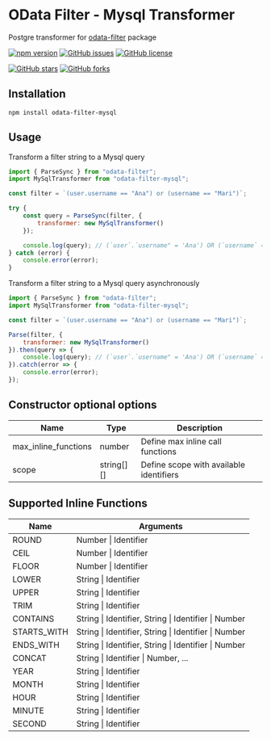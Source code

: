 # OData Filter - Mysql Transformer
Postgre transformer for [odata-filter](https://www.npmjs.com/package/odata-filter) package

[![npm version](https://badge.fury.io/js/odata-filter-mysql.svg)](https://badge.fury.io/js/odata-filter-mysql)
[![GitHub issues](https://img.shields.io/github/issues/joaovitmac/odata-filter-mysql.svg)](https://github.com/joaovitmac/odata-filter-mysql/issues)
[![GitHub license](https://img.shields.io/badge/license-MIT-blue.svg)](https://raw.githubusercontent.com/joaovitmac/odata-filter-mysql/main/LICENSE)

[![GitHub stars](https://img.shields.io/github/stars/joaovitmac/odata-filter-mysql.svg?style=social&label=Stars)](https://github.com/joaovitmac/odata-filter-mysql)
[![GitHub forks](https://img.shields.io/github/forks/joaovitmac/odata-filter-mysql.svg?style=social&label=Forks)](https://github.com/joaovitmac/odata-filter-mysql)

## Installation

```shell
npm install odata-filter-mysql
```

## Usage

Transform a filter string to a Mysql query

```javascript
import { ParseSync } from "odata-filter";
import MySqlTransformer from "odata-filter-mysql";

const filter = `(user.username == "Ana") or (username == "Mari")`;

try {
    const query = ParseSync(filter, {
        transformer: new MySqlTransformer()
    });

    console.log(query); // (`user`.`username" = 'Ana') OR (`username` = 'Ana')
} catch (error) {
    console.error(error);
}
```

Transform a filter string to a Mysql query asynchronously

```javascript
import { ParseSync } from "odata-filter";
import MySqlTransformer from "odata-filter-mysql";

const filter = `(user.username == "Ana") or (username == "Mari")`;

Parse(filter, {
    transformer: new MySqlTransformer()
}).then(query => {
    console.log(query); // (`user`.`username" = 'Ana') OR (`username` = 'Ana')
}).catch(error => {
    console.error(error);
});
```

## Constructor optional options

Name | Type | Description
------------ | ------------- | -------------
max_inline_functions | number | Define max inline call functions
scope | string[][] | Define scope with available identifiers

## Supported Inline Functions
Name | Arguments
------------ | -------------
ROUND | Number \| Identifier
CEIL | Number \| Identifier
FLOOR | Number \| Identifier
LOWER | String \| Identifier
UPPER | String \| Identifier
TRIM | String \| Identifier
CONTAINS | String \| Identifier, String \| Identifier \| Number
STARTS_WITH | String \| Identifier, String \| Identifier \| Number
ENDS_WITH | String \| Identifier, String \| Identifier \| Number
CONCAT | String \| Identifier \| Number, ...
YEAR | String \| Identifier
MONTH | String \| Identifier
HOUR | String \| Identifier
MINUTE | String \| Identifier
SECOND | String \| Identifier
